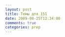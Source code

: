 ```yaml
---
layout: post
title: Темы для 151
date: 2009-08-25T12:34:00
comments: true
categories: prep
---
```


